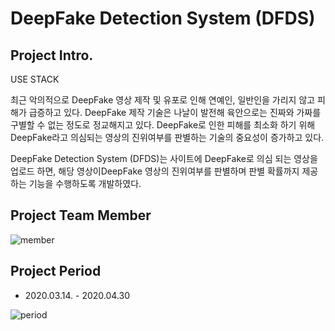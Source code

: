 # DeepFake Detection System (DFDS)



## Project Intro.


USE STACK

최근 악의적으로 DeepFake 영상 제작 및 유포로 인해 연예인, 일반인을 가리지 않고 피해가 급증하고 있다. DeepFake 제작 기술은 나날이 발전해 육안으로는 진짜와 가짜를 구별할 수 없는 정도로 정교해지고 있다. DeepFake로 인한 피해를 최소화 하기 위해 DeepFake라고 의심되는 영상의 진위여부를 판별하는 기술의 중요성이 증가하고 있다.

DeepFake Detection System (DFDS)는 사이트에 DeepFake로 의심 되는 영상을 업로드 하면, 해당 영상이DeepFake 영상의 진위여부를 판별하며 판별 확률까지 제공하는 기능을 수행하도록 개발하였다.

#### 

## Project Team Member


![member](https://user-images.githubusercontent.com/57612261/80907829-fd9e4a00-8d54-11ea-8054-2e46a4067e09.JPG)




## Project Period



* 2020.03.14. - 2020.04.30

![period](https://user-images.githubusercontent.com/57612261/80907840-13137400-8d55-11ea-95e2-66b76502d85a.JPG)


